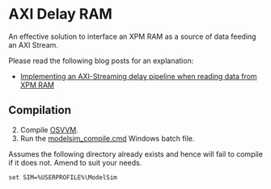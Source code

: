 # AXI Delay RAM

An effective solution to interface an XPM RAM as a source of data feeding an AXI Stream.

Please read the following blog posts for an explanation:

* [Implementing an AXI-Streaming delay pipeline when reading data from XPM RAM](https://blog.abbey1.org.uk/index.php/technology/implementing-an-axi-streaming-delay-pipeline-when-reading)


## Compilation

2. Compile [OSVVM](../compile_osvvm.cmd).
3. Run the [modelsim_compile.cmd](modelsim_compile.cmd) Windows batch file.

Assumes the following directory already exists and hence will fail to compile if it does not. Amend to suit your needs.

```batch
set SIM=%USERPROFILE%\ModelSim
```
